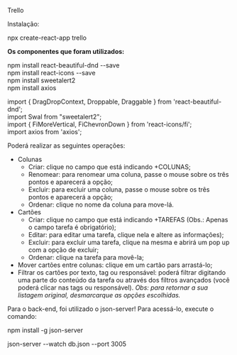 Trello

Instalação:

npx create-react-app trello

<b>Os componentes que foram utilizados:</b>

npm install react-beautiful-dnd --save<br>
npm install react-icons --save<br>
npm install sweetalert2<br>
npm install axios<br>

import { DragDropContext, Droppable, Draggable } from 'react-beautiful-dnd';<br>
import Swal from "sweetalert2";<br>
import { FiMoreVertical, FiChevronDown } from 'react-icons/fi';<br>
import axios from 'axios';<br>

Poderá realizar as seguintes operações:
  - Colunas
      - Criar: clique no campo que está indicando +COLUNAS;
      - Renomear: para renomear uma coluna, passe o mouse sobre os três pontos e aparecerá a opção;
      - Excluir: para excluir uma coluna, passe o mouse sobre os três pontos e aparecerá a opção;
      - Ordenar: clique no nome da coluna para move-lá.
  - Cartões
      - Criar: clique no campo que está indicando +TAREFAS (Obs.: Apenas o campo tarefa é obrigatório);
      - Editar: para editar uma tarefa, clique nela e altere as informações);
      - Excluir: para excluir uma tarefa, clique na mesma e abrirá um pop up com a opção de excluir;
      - Ordenar: clique na tarefa para movê-la;
  - Mover cartões entre colunas: clique em um cartão pars arrastá-lo;
  - Filtrar os cartões por texto, tag ou responsável: poderá filtrar digitando uma parte do conteúdo da tarefa ou através dos filtros avançados (você poderá clicar nas tags ou responsável). <i>Obs: para retornar a sua listagem original, desmarcarque as opções escolhidas.</i>

Para o back-end, foi utilizado o json-server! Para acessá-lo, execute o comando:<br>

npm install -g json-server<br>

json-server --watch db.json --port 3005
